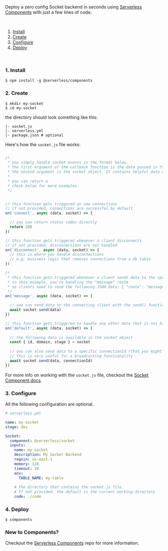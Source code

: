 &nbsp;

Deploy a zero config Socket backend in seconds using [Serverless Components](https://github.com/serverless/components) with just a few lines of code.

&nbsp;

1. [Install](#1-install)
2. [Create](#2-create)
3. [Configure](#3-configure)
4. [Deploy](#4-deploy)

&nbsp;


### 1. Install

```
$ npm install -g @serverless/components
```

### 2. Create

```
$ mkdir my-socket
$ cd my-socket
```

the directory should look something like this:


```
|- socket.js
|- serverless.yml
|- package.json # optional

```

Here's how the `socket.js` file works:

```js

/*
 * you simply handle socket events in the format below.
 * the first argument of the callback function is the data passed in from the client
 * the second argument is the socket object. It contains helpful data and methods.
 * 
 * you can return a 
 * check below for more examples.
 */


// this function gets triggered on new connections
// if not provided, connections are successful by default
on('connect', async (data, socket) => {

  // you can return status codes directly
  return 200
})

// this function gets triggered whenever a client disconnects
// if not provided, disconnections are not handled
on('disconnect', async (data, socket) => {
  // this is where you handle disconnections
  // e.g. business logic that removes connections from a db table
})

/*
 * this function gets triggered whenever a client sends data to the specified route
 * in this example, you're handling the "message" route
 * so clients need to send the following JSON data: { "route": "message", "data": { "foo": "bar" } }
 */
on('message', async (data, socket) => {

  // you can send data to the connecting client with the send() function
  await socket.send(data)
})

// this function gets triggered to handle any other data that is not handled above
on('default', async (data, socket) => {
  
  // the following data is available in the socket object
  const { id, domain, stage } = socket
  
  // you can also send data to a specific connectionId (that you might have saved in a table)
  // this is very useful for a broadcasting functionality
  await socket.send(data, connectionId)
})
```

For more info on working with the `socket.js` file, checkout the [Socket Component docs](https://github.com/serverless-components/socket).

### 3. Configure

All the following configuration are optional.

```yml
# serverless.yml

name: my-socket
stage: dev

Socket:
  component: @serverless/socket
  inputs:
    name: my-socket
    description: My Socket Backend
    regoin: us-east-1
    memory: 128
    timeout: 10
    env:
      TABLE_NAME: my-table
    
    # the directory that contains the socket.js file.
    # If not provided, the default is the current working directory
    code: ./code


```

### 4. Deploy

```
$ components
```

### New to Components?

Checkout the [Serverless Components](https://github.com/serverless/components) repo for more information.
